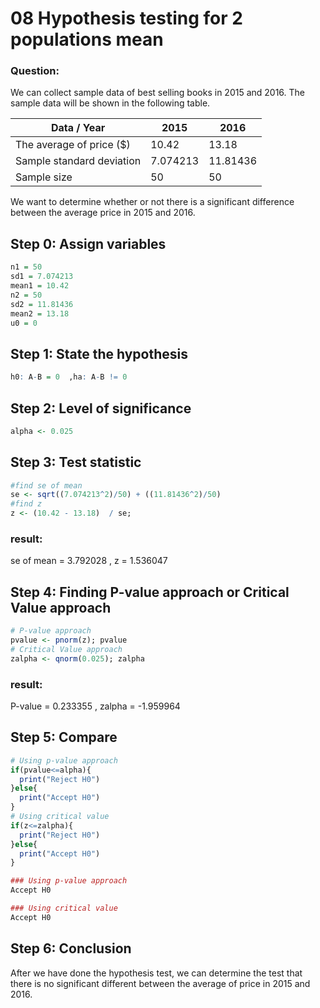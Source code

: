# 08 Hypothesis testing for 2 populations mean 

### Question:
We can collect sample data of best selling books in 2015 and 2016. The sample data will be shown in the following table.

|Data / Year|2015|2016|
|----|------|----|
|The average of price ($)|10.42|13.18|
|Sample standard deviation|7.074213|11.81436|
|Sample size|50|50|

We want to determine whether or not there is a significant difference between the average price in 2015 and 2016.
## Step 0: Assign variables

```r
n1 = 50
sd1 = 7.074213
mean1 = 10.42
n2 = 50
sd2 = 11.81436
mean2 = 13.18
u0 = 0
```

## Step 1: State the hypothesis

```r
h0: A-B = 0  ,ha: A-B != 0
```

## Step 2: Level of significance

```r
alpha <- 0.025
```

## Step 3: Test statistic

```r
#find se of mean 
se <- sqrt((7.074213^2)/50) + ((11.81436^2)/50)
#find z
z <- (10.42 - 13.18)  / se;

```
### result:
se of mean = 3.792028 , 
z = 1.536047

## Step 4: Finding P-value approach or Critical Value approach

```r
# P-value approach
pvalue <- pnorm(z); pvalue
# Critical Value approach
zalpha <- qnorm(0.025); zalpha
```
### result:
P-value = 0.233355 , 
zalpha = -1.959964

## Step 5: Compare

```r
# Using p-value approach
if(pvalue<=alpha){
  print("Reject H0")
}else{
  print("Accept H0")
}
# Using critical value
if(z<=zalpha){
  print("Reject H0")
}else{
  print("Accept H0")
}

### Using p-value approach
Accept H0

### Using critical value
Accept H0
```

## Step 6: Conclusion
After we have done the hypothesis test, we can determine the test that there is no significant different between the average of price in 2015 and 2016.
